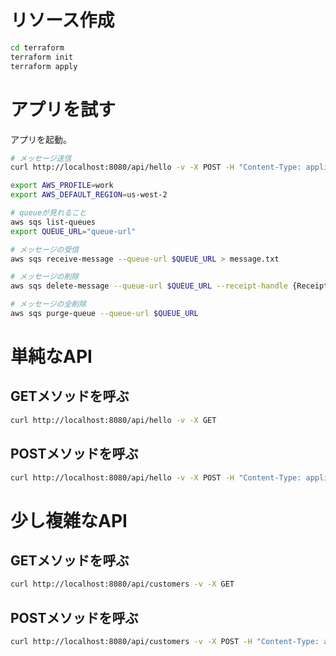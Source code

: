 # リソース作成
```bash
cd terraform
terraform init
terraform apply
```

# アプリを試す
アプリを起動。

```bash
# メッセージ送信
curl http://localhost:8080/api/hello -v -X POST -H "Content-Type: application/json" -d "message hello"

export AWS_PROFILE=work
export AWS_DEFAULT_REGION=us-west-2

# queueが見れること
aws sqs list-queues
export QUEUE_URL="queue-url"

# メッセージの受信
aws sqs receive-message --queue-url $QUEUE_URL > message.txt

# メッセージの削除
aws sqs delete-message --queue-url $QUEUE_URL --receipt-handle {ReceiptHandle}

# メッセージの全削除
aws sqs purge-queue --queue-url $QUEUE_URL
```

# 単純なAPI
## GETメソッドを呼ぶ
```bash
curl http://localhost:8080/api/hello -v -X GET
```

## POSTメソッドを呼ぶ
```bash
curl http://localhost:8080/api/hello -v -X POST -H "Content-Type: application/json" -d "message hello"
```

# 少し複雑なAPI
## GETメソッドを呼ぶ
```bash
curl http://localhost:8080/api/customers -v -X GET
```

## POSTメソッドを呼ぶ
```bash
curl http://localhost:8080/api/customers -v -X POST -H "Content-Type: application/json" -d "{\"firstName\":\"Tamako\",\"lastName\":\"Nobi\"}"
```